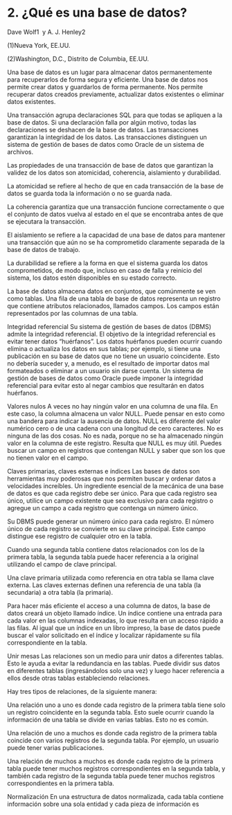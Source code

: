 # 2. ¿Qué es una base de datos?
Dave Wolf1  y A. J. Henley2

(1)Nueva York, EE.UU.

(2)Washington, D.C., Distrito de Columbia, EE.UU.

Una base de datos es un lugar para almacenar datos permanentemente para recuperarlos de forma segura y eficiente. Una base de datos nos permite crear datos y guardarlos de forma permanente. Nos permite recuperar datos creados previamente, actualizar datos existentes o eliminar datos existentes.

Una transacción agrupa declaraciones SQL para que todas se apliquen a la base de datos. Si una declaración falla por algún motivo, todas las declaraciones se deshacen de la base de datos. Las transacciones garantizan la integridad de los datos. Las transacciones distinguen un sistema de gestión de bases de datos como Oracle de un sistema de archivos.

Las propiedades de una transacción de base de datos que garantizan la validez de los datos son atomicidad, coherencia, aislamiento y durabilidad.

La atomicidad se refiere al hecho de que en cada transacción de la base de datos se guarda toda la información o no se guarda nada.

La coherencia garantiza que una transacción funcione correctamente o que el conjunto de datos vuelva al estado en el que se encontraba antes de que se ejecutara la transacción.

El aislamiento se refiere a la capacidad de una base de datos para mantener una transacción que aún no se ha comprometido claramente separada de la base de datos de trabajo.

La durabilidad se refiere a la forma en que el sistema guarda los datos comprometidos, de modo que, incluso en caso de falla y reinicio del sistema, los datos estén disponibles en su estado correcto.

La base de datos almacena datos en conjuntos, que comúnmente se ven como tablas. Una fila de una tabla de base de datos representa un registro que contiene atributos relacionados, llamados campos. Los campos están representados por las columnas de una tabla.

Integridad referencial
Su sistema de gestión de bases de datos (DBMS) admite la integridad referencial. El objetivo de la integridad referencial es evitar tener datos “huérfanos”. Los datos huérfanos pueden ocurrir cuando elimina o actualiza los datos en sus tablas; por ejemplo, si tiene una publicación en su base de datos que no tiene un usuario coincidente. Esto no debería suceder y, a menudo, es el resultado de importar datos mal formateados o eliminar a un usuario sin darse cuenta. Un sistema de gestión de bases de datos como Oracle puede imponer la integridad referencial para evitar esto al negar cambios que resultarán en datos huérfanos.

Valores nulos
A veces no hay ningún valor en una columna de una fila. En este caso, la columna almacena un valor NULL. Puede pensar en esto como una bandera para indicar la ausencia de datos. NULL es diferente del valor numérico cero o de una cadena con una longitud de cero caracteres. No es ninguna de las dos cosas. No es nada, porque no se ha almacenado ningún valor en la columna de este registro. Resulta que NULL es muy útil. Puedes buscar un campo en registros que contengan NULL y saber que son los que no tienen valor en el campo.

Claves primarias, claves externas e índices
Las bases de datos son herramientas muy poderosas que nos permiten buscar y ordenar datos a velocidades increíbles. Un ingrediente esencial de la mecánica de una base de datos es que cada registro debe ser único. Para que cada registro sea único, utilice un campo existente que sea exclusivo para cada registro o agregue un campo a cada registro que contenga un número único.

Su DBMS puede generar un número único para cada registro. El número único de cada registro se convierte en su clave principal. Este campo distingue ese registro de cualquier otro en la tabla.

Cuando una segunda tabla contiene datos relacionados con los de la primera tabla, la segunda tabla puede hacer referencia a la original utilizando el campo de clave principal.

Una clave primaria utilizada como referencia en otra tabla se llama clave externa. Las claves externas definen una referencia de una tabla (la secundaria) a otra tabla (la primaria).

Para hacer más eficiente el acceso a una columna de datos, la base de datos creará un objeto llamado índice. Un índice contiene una entrada para cada valor en las columnas indexadas, lo que resulta en un acceso rápido a las filas. Al igual que un índice en un libro impreso, la base de datos puede buscar el valor solicitado en el índice y localizar rápidamente su fila correspondiente en la tabla.

Unir mesas
Las relaciones son un medio para unir datos a diferentes tablas. Esto le ayuda a evitar la redundancia en las tablas. Puede dividir sus datos en diferentes tablas (ingresándolos solo una vez) y luego hacer referencia a ellos desde otras tablas estableciendo relaciones.

Hay tres tipos de relaciones, de la siguiente manera:

Una relación uno a uno es donde cada registro de la primera tabla tiene solo un registro coincidente en la segunda tabla. Esto suele ocurrir cuando la información de una tabla se divide en varias tablas. Esto no es común.

Una relación de uno a muchos es donde cada registro de la primera tabla coincide con varios registros de la segunda tabla. Por ejemplo, un usuario puede tener varias publicaciones.

Una relación de muchos a muchos es donde cada registro de la primera tabla puede tener muchos registros correspondientes en la segunda tabla, y también cada registro de la segunda tabla puede tener muchos registros correspondientes en la primera tabla.

Normalización
En una estructura de datos normalizada, cada tabla contiene información sobre una sola entidad y cada pieza de información es
